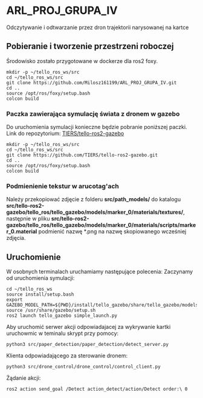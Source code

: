 # ARL_PROJ_GRUPA_IV
Odczytywanie i odtwarzanie przez dron trajektorii narysowanej na kartce


## Pobieranie i tworzenie przestrzeni roboczej
Środowisko zostało przygotowane w dockerze dla ros2 foxy.
```
mkdir -p ~/tello_ros_ws/src
cd ~/tello_ros_ws/src
git clone https://github.com/Milosz161199/ARL_PROJ_GRUPA_IV.git
cd ..
source /opt/ros/foxy/setup.bash
colcon build
```
### Paczka zawierająca symulację świata z dronem w gazebo
Do uruchomienia symulacji konieczne będzie pobranie poniższej paczki.
Link do repozytorium: [TIERS/tello-ros2-gazebo](https://github.com/TIERS/tello-ros2-gazebo.git)
```
mkdir -p ~/tello_ros_ws/src
cd ~/tello_ros_ws/src
git clone https://github.com/TIERS/tello-ros2-gazebo.git
cd ..
source /opt/ros/foxy/setup.bash
colcon build
```
### Podmienienie tekstur w arucotag'ach
Należy przekopiować zdjęcie z folderu **src/path_models/** do katalogu **src/tello-ros2-gazebo/tello_ros/tello_gazebo/models/marker_0/materials/textures/**, 
następnie w pliku **src/tello-ros2-gazebo/tello_ros/tello_gazebo/models/marker_0/materials/scripts/marker_0.material** podmienić nazwę *.png na nazwę skopiowanego wcześniej zdjęcia.

## Uruchomienie 
W osobnych terminalach uruchamiamy następujące polecenia: 
Zaczynamy od uruchomienia symulacji:
```
cd ~/tello_ros_ws
source install/setup.bash
export GAZEBO_MODEL_PATH=${PWD}/install/tello_gazebo/share/tello_gazebo/models
source /usr/share/gazebo/setup.sh
ros2 launch tello_gazebo simple_launch.py
```

Aby uruchomić serwer akcji odpowiadajacej za wykrywanie kartki uruchowmic w teminalu skrypt przy pomocy: 
```
python3 src/paper_detection/paper_detection/detect_server.py
```

Klienta odpowiadającego za sterowanie dronem:
```
python3 src/drone_control/drone_control/control_client.py
```

Żądanie akcji:
```
ros2 action send_goal /Detect action_detect/action/Detect order:\ 0
```
